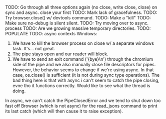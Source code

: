 TODO: Go through all three options again (no close, write close, close) on sync and async. close your first
TODO: Mark lack of gracefulness.
TODO: Try browser.close() w/ devtools command.
TODO: Make a "kill"
TODO: Make sure no-debug is silent silent.
TODO: Try moving over to async. process
TODO: Are we growing massive temporary directories.
TODO: POPULATE
TODO: async contexts
Windows:

1) We have to kill the browser process on close w/ a separate windows task. It's... not great.
2) The pipe stays open and our reader will block. 
3) We have to send an exit command ('{bye}\n') through the chromium side of the pipe and we also manually close file descriptors for pipes. However, the behavior seems to change if we're using async. In that case, os.close() is sufficient (it is not during sync type operations). The bad thing here is that with async i can't seem to catch the pipe closing, evne tho it functions correctly. Would like to see what the thread is doing.

In async, we can't catch the PipeClosedError and we tend to shut down too fast off Browser (which is not async) for the read_jsons command to print its last catch (which will then cause it to raise exception).
